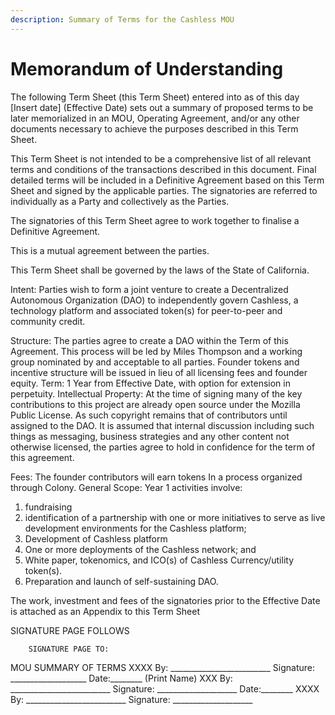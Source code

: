 ```yaml
---
description: Summary of Terms for the Cashless MOU
---
```


# Memorandum of Understanding



The following Term Sheet (this Term Sheet) entered into as of this day \[Insert date] (Effective Date) sets out a summary of proposed terms to be later memorialized in an MOU, Operating Agreement, and/or any other documents necessary to achieve the purposes described in this Term Sheet.

This Term Sheet is not intended to be a comprehensive list of all relevant terms and conditions of the transactions described in this document. Final detailed terms will be included in a Definitive Agreement based on this Term Sheet and signed by the applicable parties. The signatories are referred to individually as a Party and collectively as the Parties.

The signatories of this Term Sheet agree to work together to finalise a Definitive Agreement.

This is a mutual agreement between the parties.

This Term Sheet shall be governed by the laws of the State of California.

Intent: Parties wish to form a joint venture to create a Decentralized Autonomous Organization (DAO) to independently govern Cashless, a technology platform and associated token(s) for peer-to-peer and community credit.

Structure: The parties agree to create a DAO within the Term of this Agreement. This process will be led by Miles Thompson and a working group nominated by and acceptable to all parties. Founder tokens and incentive structure will be issued in lieu of all licensing fees and founder equity. Term: 1 Year from Effective Date, with option for extension in perpetuity. Intellectual Property: At the time of signing many of the key contributions to this project are already open source under the Mozilla Public License. As such copyright remains that of contributors until assigned to the DAO. It is assumed that internal discussion including such things as messaging, business strategies and any other content not otherwise licensed, the parties agree to hold in confidence for the term of this agreement.

Fees: The founder contributors will earn tokens In a process organized through Colony. General Scope: Year 1 activities involve:

1. fundraising
2. identification of a partnership with one or more initiatives to serve as live development environments for the Cashless platform;
3. Development of Cashless platform
4. One or more deployments of the Cashless network; and
5. White paper, tokenomics, and ICO(s) of Cashless Currency/utility token(s).
6. Preparation and launch of self-sustaining DAO.

The work, investment and fees of the signatories prior to the Effective Date is attached as an Appendix to this Term Sheet

SIGNATURE PAGE FOLLOWS

```
    SIGNATURE PAGE TO:
```

MOU SUMMARY OF TERMS XXXX By: \_\_\_\_\_\_\_\_\_\_\_\_\_\_\_\_\_\_\_\_\_\_\_\_\_ Signature: \_\_\_\_\_\_\_\_\_\_\_\_\_\_\_\_\_\_\_ Date:\_\_\_\_\_\_\_\_ (Print Name) XXX By: \_\_\_\_\_\_\_\_\_\_\_\_\_\_\_\_\_\_\_\_\_\_\_\_\_ Signature: \_\_\_\_\_\_\_\_\_\_\_\_\_\_\_\_\_\_\_\_ Date:\_\_\_\_\_\_\_\_ XXXX By: \_\_\_\_\_\_\_\_\_\_\_\_\_\_\_\_\_\_\_\_\_\_\_\_\_ Signature: \_\_\_\_\_\_\_\_\_\_\_\_\_\_\_\_\_\_\_\_
